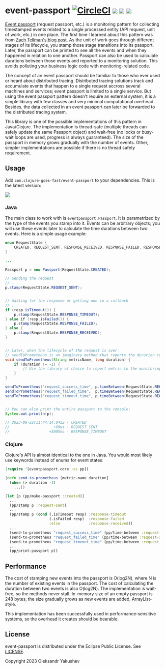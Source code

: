 # event-passport [![CircleCI](https://img.shields.io/circleci/build/github/clojure-goes-fast/event-passport/master.svg)](https://dl.circleci.com/status-badge/redirect/gh/clojure-goes-fast/event-passport/tree/master) ![](https://img.shields.io/badge/dependencies-none-brightgreen) [![](https://img.shields.io/clojars/dt/com.clojure-goes-fast/event-passport?color=teal)](https://clojars.org/com.clojure-goes-fast/event-passport) [![](https://img.shields.io/badge/-changelog-blue.svg)](CHANGELOG.md)

[Event passport](https://youtu.be/_1rh_s1WmRA?t=718) (request passport, etc.) is
a monitoring pattern for collecting timestamped events related to a single
processed entity (API request, unit of work, etc.) in one place. The first time
I learned about this pattern was from [Zach Tellman's blog
post](http://web.archive.org/web/20190729153806/https://eng.fitbit.com/the-passport-a-tool-for-better-metrics/).
As the unit of work goes through different stages of its lifecycle, you stamp
those stage transitions into its passport. Later, the passport can be printed to
see all the events and when they happened in relation to one another. Passport
can also be used to calculate durations between those events and reported to a
monitoring solution. This avoids polluting your business logic code with
monitoring-related code.

The concept of an event passport should be familiar to those who ever used or
heard about distributed tracing. Distributed tracing solutions track and
accumulate events that happen to a single request accross several machines and
services; event passport is limited to a single service. But using the event
passport pattern doesn't require an external system, it is a simple library with
few classes and very minimal computational overhead. Besides, the data collected
in an event passport can later be forwarded to the distributed tracing system.

This library is one of the possible implementations of this pattern in
Java/Clojure. The implementation is thread-safe (multiple threads can safely
update the same Passport object) and wait-free (no locks or busy-wait loops are
used, progress is always guaranteed). The size of the passport in memory grows
gradually with the number of events. Other, simpler implementations are possible
if there is no thread safety requirement.

## Usage

Add `com.clojure-goes-fast/event-passport` to your dependencies. This
is the latest version:

[![](https://clojars.org/com.clojure-goes-fast/event-passport/latest-version.svg)](https://clojars.org/com.clojure-goes-fast/event-passport)

### Java

The main class to work with is `eventpassport.Passport`. It is parametrized by
the type of the events you stamp into it. Events can be arbitrary objects; you
will use these events later to calculate the time durations between two events.
Here is a simple usage example:

```java
enum RequestState {
    CREATED, REQUEST_SENT, RESPONSE_RECEIVED, RESPONSE_FAILED, RESPONSE_TIMEOUT;
}

...

Passport p = new Passport(RequestState.CREATED);

// Sending the request
// ...
p.stamp(RequestState.REQUEST_SENT);


// Waiting for the response or getting one in a callback
// ...
if (resp.isTimeout()) {
    p.stamp(RequestState.RESPONSE_TIMEOUT);
} else if (resp.isFailed()) {
    p.stamp(RequestState.RESPONSE_FAILED);
} else {
    p.stamp(RequestState.RESPONSE_RECEIVED);
}


// Later, when the lifecycle of the request is over.
// sendToPrometheus is an imaginary method that reports the duration to your monitoring system.
void sendToPrometheus(String metricName, long duration) {
    if (duration != -1) {
        // Use the library of choice to report metric to the monitoring solution.
    }
}

sendToPrometheus("request_success_time", p.timeBetween(RequestState.REQUEST_SENT, RequestState.RESPONSE_RECEIVED));
sendToPrometheus("request_failed_time",  p.timeBetween(RequestState.REQUEST_SENT, RequestState.RESPONSE_FAILED));
sendToPrometheus("request_timeout_time", p.timeBetween(RequestState.REQUEST_SENT, RequestState.RESPONSE_TIMEOUT));


// You can also print the entire passport to the console:
System.out.println(p);

// 2023-08-22T11:44:14.042Z - CREATED
//                    +68us - REQUEST_SENT
//                  +3005ms - RESPONSE_TIMEOUT
```

### Clojure

Clojure's API is almost identical to the one in Java. You would most likely use
keywords instead of enums for event states:

```clj
(require '[eventpassport.core :as pp])

(defn send-to-prometheus [metric-name duration]
  (when (> duration -1)
    ...))

(let [p (pp/make-passport :created)]
  ...
  (pp/stamp p :request-sent)
  ...
  (pp/stamp p (cond (.isTimeout resp) :response-timeout
                    (.isFailed resp)  :response-failed
                    :else             :response-received))
  ...
  (send-to-prometheus "request_success_time" (pp/time-between :request-sent :response-received))
  (send-to-prometheus "request_failed_time" (pp/time-between :request-sent :response-failed))
  (send-to-prometheus "request_timeout_time" (pp/time-between :request-sent :response-timeout))
  ...
  (pp/print-passport p))
```

## Performance

The cost of stamping new events into the passport is O(log2N), where N is the
number of existing events in the passport. The cost of calculating the duration
between two events is also O(log2N). The implementation is wait-free, so the
methods never stall. In-memory size of an empty passport is 248 bytes, the size
gradually grows as new events are added, ArrayList-style.

This implementation has been successfully used in performance-sensitive systems,
so the overhead it creates should be bearable.

## License

event-passport is distributed under the Eclipse Public License.
See [LICENSE](LICENSE).

Copyright 2023 Oleksandr Yakushev
